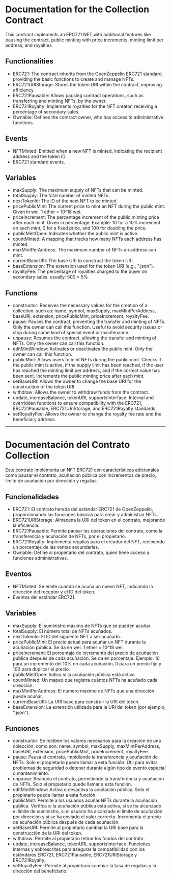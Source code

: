 # Documentation for the Collection Contract

This contract implements an ERC721 NFT with additional features like pausing the contract, public minting with price increments, minting limit per address, and royalties.

## Functionalities

- ERC721: The contract inherits from the OpenZeppelin ERC721 standard, providing the basic functions to create and manage NFTs.
- ERC721URIStorage: Stores the token URI within the contract, improving efficiency.
- ERC721Pausable: Allows pausing contract operations, such as transferring and minting NFTs, by the owner.
- ERC721Royalty: Implements royalties for the NFT creator, receiving a percentage of secondary sales.
- Ownable: Defines the contract owner, who has access to administrative functions.

## Events

- NFTMinted: Emitted when a new NFT is minted, indicating the recipient address and the token ID.
- ERC721 standard events.

## Variables

- maxSupply: The maximum supply of NFTs that can be minted.
- totalSupply: The total number of minted NFTs.
- nextTokenId: The ID of the next NFT to be minted.
- pricePublicMint: The current price to mint an NFT during the public mint. Given in wei. 1 ether = 10^18 wei.
- priceIncrement: The percentage increment of the public minting price after each mint. Given in percentage. Example: 10 for a 10% increment on each mint, 0 for a fixed price, and 100 for doubling the price.
- publicMintOpen: Indicates whether the public mint is active.
- countMinted: A mapping that tracks how many NFTs each address has minted.
- maxMintPerAddress: The maximum number of NFTs an address can mint.
- currentBaseURI: The base URI to construct the token URI.
- baseExtension: The extension used for the token URI (e.g., ".json").
- royaltyFee: The percentage of royalties charged to the buyer on secondary sales. usually: 500 = 5%

## Functions

- constructor: Receives the necessary values for the creation of a collection, such as: name, symbol, maxSupply, maxMintPerAddress, baseURI, extension, pricePublicMint, priceIncrement, royaltyFee.
- pause: Pauses the contract, preventing the transfer and minting of NFTs. Only the owner can call this function. Useful to avoid security issues or stop during some kind of special event or maintenance.
- unpause: Resumes the contract, allowing the transfer and minting of NFTs. Only the owner can call this function.
- editMintWindow: Activates or deactivates the public mint. Only the owner can call this function.
- publicMint: Allows users to mint NFTs during the public mint. Checks if the public mint is active, if the supply limit has been reached, if the user has reached the minting limit per address, and if the correct value has been sent. Increments the public minting price after each mint.
- setBaseURI: Allows the owner to change the base URI for the construction of the token URI.
- withdraw: Allows the owner to withdraw funds from the contract.
- update, increaseBalance, tokenURI, supportsInterface: Internal and overridden functions to ensure compatibility with the ERC721, ERC721Pausable, ERC721URIStorage, and ERC721Royalty standards.
- setRoyaltyFee: Allows the owner to change the royalty fee rate and the beneficiary address.

---

# Documentación del Contrato Collection

Este contrato implementa un NFT ERC721 con características adicionales como pausar el contrato, acuñación pública con incrementos de precio, límite de acuñación por dirección y regalías.

## Funcionalidades

- ERC721: El contrato hereda del estándar ERC721 de OpenZeppelin, proporcionando las funciones básicas para crear y administrar NFTs.
- ERC721URIStorage: Almacena la URI del token en el contrato, mejorando la eficiencia.
- ERC721Pausable: Permite pausar las operaciones del contrato, como la transferencia y acuñación de NFTs, por el propietario.
- ERC721Royalty: Implementa regalías para el creador del NFT, recibiendo un porcentaje de las ventas secundarias.
- Ownable: Define al propietario del contrato, quien tiene acceso a funciones administrativas.

## Eventos

- NFTMinted: Se emite cuando se acuña un nuevo NFT, indicando la dirección del receptor y el ID del token.
- Eventos del estándar ERC721.

## Variables

- maxSupply: El suministro máximo de NFTs que se pueden acuñar.
- totalSupply: El número total de NFTs acuñados.
- nextTokenId: El ID del siguiente NFT a ser acuñado.
- pricePublicMint: El precio actual para acuñar un NFT durante la acuñación pública. Se da en wei. 1 ether = 10^18 wei.
- priceIncrement: El porcentaje de incremento del precio de acuñación pública después de cada acuñación. Se da en porcentaje. Ejemplo: 10 para un incremento del 10% en cada acuñación, 0 para un precio fijo y 100 para duplicar el precio.
- publicMintOpen: Indica si la acuñación pública está activa.
- countMinted: Un mapeo que registra cuántos NFTs ha acuñado cada dirección.
- maxMintPerAddress: El número máximo de NFTs que una dirección puede acuñar.
- currentBaseURI: La URI base para construir la URI del token.
- baseExtension: La extensión utilizada para la URI del token (por ejemplo, ".json").

## Funciones

- constructor: Se reciben los valores necesarios para la creación de una colección, como son: name, symbol, maxSupply, maxMintPerAddress, baseURI, extension, pricePublicMint, priceIncrement, royaltyFee
- pause: Pausa el contrato, impidiendo la transferencia y acuñación de NFTs. Solo el propietario puede llamar a esta función. Útil para evitar problemas de seguridad o detener durante algún tipo de evento especial o mantenimiento.
- unpause: Reanuda el contrato, permitiendo la transferencia y acuñación de NFTs. Solo el propietario puede llamar a esta función.
- editMintWindow: Activa o desactiva la acuñación pública. Solo el propietario puede llamar a esta función.
- publicMint: Permite a los usuarios acuñar NFTs durante la acuñación pública. Verifica si la acuñación pública está activa, si se ha alcanzado el límite de suministro, si el usuario ha alcanzado el límite de acuñación por dirección y si se ha enviado el valor correcto. Incrementa el precio de acuñación pública después de cada acuñación.
- setBaseURI: Permite al propietario cambiar la URI base para la construcción de la URI del token.
- withdraw: Permite al propietario retirar los fondos del contrato.
- update, increaseBalance, tokenURI, supportsInterface: Funciones internas y sobrescritas para asegurar la compatibilidad con los estándares ERC721, ERC721Pausable, ERC721URIStorage y ERC721Royalty.
- setRoyaltyFee: Permite al propietario cambiar la tasa de regalías y la dirección del beneficiario.
